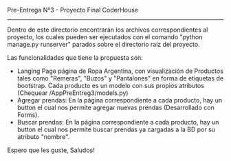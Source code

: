Pre-Entrega N°3 - Proyecto Final CoderHouse

-------------------------------------------

Dentro de este directorio encontrarán los archivos correspondientes al proyecto, los cuales pueden ser ejecutados con el comando "python manage.py runserver" parados sobre el directorio raíz del proyecto.

Las funcionalidades que tiene la propuesta son:
- Langing Page página de Ropa Argentina, con visualización de Productos tales como "Remeras", "Buzos" y "Pantalones" en forma de etiquetas de bootstrap. Cada producto es un modelo con sus propios atributos (Chequear /AppPreEntreg3/models.py)
- Agregar prendas: En la página correspondiente a cada producto, hay un button el cual nos permite agregar nuevas prendas (Desarrollado con Forms).
- Buscar prendas: En la página correspondiente a cada producto, hay un button el cual nos permite buscar prendas ya cargadas a la BD por su atributo "nombre".

Espero que les guste,
Saludos!
